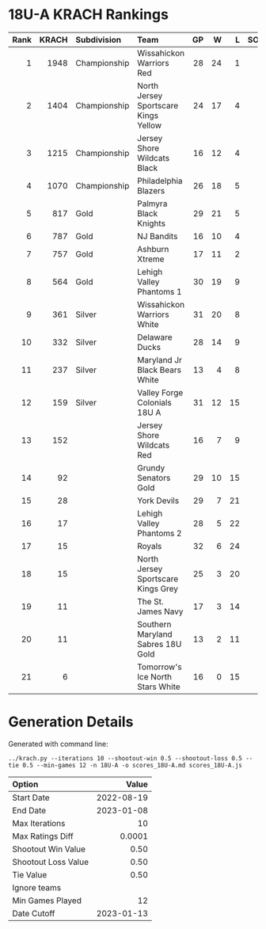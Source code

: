 # 18U-A KRACH Rankings
Rank|KRACH|Subdivision|Team|GP|W|L|SOW|SOL|T|SoS
---:|---:|:---|:---|---:|---:|---:|---:|---:|---:|---:
1|1948|Championship|Wissahickon Warriors Red|28|24|1|2|1|0|411
2|1404|Championship|North Jersey Sportscare Kings Yellow|24|17|4|1|2|0|640
3|1215|Championship|Jersey Shore Wildcats Black|16|12|4|0|0|0|664
4|1070|Championship|Philadelphia Blazers|26|18|5|1|2|0|552
5|817|Gold|Palmyra Black Knights|29|21|5|1|2|0|383
6|787|Gold|NJ Bandits|16|10|4|1|1|0|635
7|757|Gold|Ashburn Xtreme|17|11|2|4|0|0|298
8|564|Gold|Lehigh Valley Phantoms 1|30|19|9|2|0|0|575
9|361|Silver|Wissahickon Warriors White|31|20|8|0|3|0|292
10|332|Silver|Delaware Ducks|28|14|9|3|2|0|517
11|237|Silver|Maryland Jr Black Bears White|13|4|8|0|1|0|887
12|159|Silver|Valley Forge Colonials 18U A|31|12|15|1|3|0|549
13|152||Jersey Shore Wildcats Red|16|7|9|0|0|0|691
14|92||Grundy Senators Gold|29|10|15|2|1|1|402
15|28||York Devils|29|7|21|1|0|0|396
16|17||Lehigh Valley Phantoms 2|28|5|22|1|0|0|494
17|15||Royals|32|6|24|0|2|0|378
18|15||North Jersey Sportscare Kings Grey|25|3|20|0|1|1|379
19|11||The St. James Navy|17|3|14|0|0|0|252
20|11||Southern Maryland Sabres 18U Gold|13|2|11|0|0|0|331
21|6||Tomorrow's Ice North Stars White|16|0|15|1|0|0|757
# Generation Details

Generated with command line:
```
../krach.py --iterations 10 --shootout-win 0.5 --shootout-loss 0.5 --tie 0.5 --min-games 12 -n 18U-A -o scores_18U-A.md scores_18U-A.js
```

| Option | Value |
| :----- | ----: |
| Start Date | 2022-08-19 |
| End Date | 2023-01-08 |
| Max Iterations | 10 |
| Max Ratings Diff | 0.0001 |
| Shootout Win Value | 0.50 |
| Shootout Loss Value | 0.50 |
| Tie Value | 0.50 |
| Ignore teams |  |
| Min Games Played | 12 |
| Date Cutoff | 2023-01-13 |

